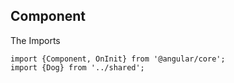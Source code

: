 ## Component

The Imports

```
import {Component, OnInit} from '@angular/core';
import {Dog} from '../shared';
```
